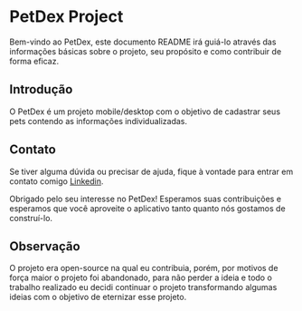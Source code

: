 # PetDex Project

Bem-vindo ao PetDex, este documento README irá guiá-lo através das informações básicas sobre o projeto, seu propósito e como contribuir de forma eficaz.

## **Introdução**

O PetDex é um projeto mobile/desktop com o objetivo de cadastrar seus pets contendo as informações individualizadas.

## **Contato**

Se tiver alguma dúvida ou precisar de ajuda, fique à vontade para entrar em contato comigo [Linkedin](https://www.linkedin.com/in/jonas-chagas/).

Obrigado pelo seu interesse no PetDex! Esperamos suas contribuições e esperamos que você aproveite o aplicativo tanto quanto nós gostamos de construí-lo.

## **Observação**

O projeto era open-source na qual eu contribuia, porém, por motivos de força maior o projeto foi abandonado, para não perder a ideia e todo o trabalho realizado eu decidi continuar o projeto transformando algumas ideias com o objetivo de eternizar esse projeto.
